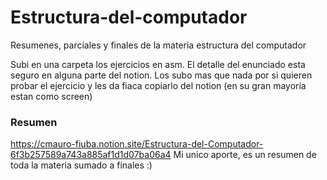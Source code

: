 # Estructura-del-computador
Resumenes, parciales y finales de la materia estructura del computador

Subi en una carpeta los ejercicios en asm. El detalle del enunciado esta seguro en alguna parte del notion. Los subo mas que nada
por si quieren probar el ejercicio y les da fiaca copiarlo del notion (en su gran mayoría estan como screen)

### Resumen
https://cmauro-fiuba.notion.site/Estructura-del-Computador-6f3b257589a743a885af1d1d07ba06a4
Mi unico aporte, es un resumen de toda la materia sumado a finales :)

